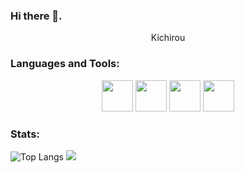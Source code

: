 ### Hi there 👋.
<p align="center">
Kichirou
</p>

<link rel="stylesheet" type='text/css' href="https://cdn.jsdelivr.net/gh/devicons/devicon@latest/devicon.min.css"/>

### Languages and Tools:
<p align="center">
  <img src="https://cdn.jsdelivr.net/gh/devicons/devicon@latest/icons/cplusplus/cplusplus-original.svg" height="50" width="50"/>
  <img src="https://cdn.jsdelivr.net/gh/devicons/devicon@latest/icons/python/python-original.svg" height="50" width="50"/>
  <img src="https://cdn.jsdelivr.net/gh/devicons/devicon@latest/icons/vscode/vscode-original.svg" height="50" width="50"/>
  <img src="https://cdn.jsdelivr.net/gh/devicons/devicon@latest/icons/debian/debian-original.svg" height="50" width="50"/>
</p>

### Stats:
![Top Langs](https://github-readme-stats.vercel.app/api/top-langs/?username=anuraghazra&layout=compact)
<picture>
  <source
    srcset="https://github-readme-stats.vercel.app/api?username=Kichirou24&show_icons=true&theme=dark"
    media="(prefers-color-scheme: dark)"
  />
  <source
    srcset="https://github-readme-stats.vercel.app/api?username=Kichirou24&show_icons=true"
    media="(prefers-color-scheme: light), (prefers-color-scheme: no-preference)"
  />
  <img src="https://github-readme-stats.vercel.app/api?username=Kichirou24&show_icons=true&bg_color=0d1117&text_color=FFFFFF" />
</picture>
